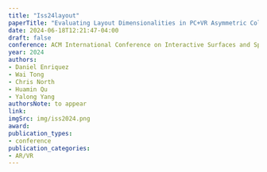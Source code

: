 ```yaml
---
title: "Iss24layout"
paperTitle: "Evaluating Layout Dimensionalities in PC+VR Asymmetric Collaborative Decision Making"
date: 2024-06-18T12:21:47-04:00
draft: false
conference: ACM International Conference on Interactive Surfaces and Spaces (ISS)
year: 2024
authors: 
- Daniel Enriquez
- Wai Tong
- Chris North
- Huamin Qu
- Yalong Yang
authorsNote: to appear
link:
imgSrc: img/iss2024.png
award:
publication_types:
- conference
publication_categories:
- AR/VR
---
```



